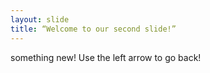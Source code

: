 ```yaml
---
layout: slide
title: “Welcome to our second slide!”
---
```

something new!
Use the left arrow to go back!
